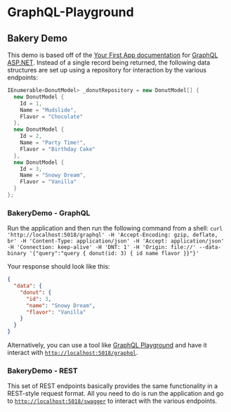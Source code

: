 # GraphQL-Playground

## Bakery Demo

This demo is based off of the [Your First App documentation](https://graphql-aspnet.github.io/docs/quick/create-app) for [GraphQL ASP.NET](https://graphql-aspnet.github.io/). Instead of a single record being returned, the following data structures are set up using a repository for interaction by the various endpoints:

```c#
IEnumerable<DonutModel> _donutRepository = new DonutModel[] {
  new DonutModel {
    Id = 1,
    Name = "Mudslide",
    Flavor = "Chocolate"
  },
  new DonutModel {
    Id = 2,
    Name = "Party Time!",
    Flavor = "Birthday Cake"
  },
  new DonutModel {
    Id = 3,
    Name = "Snowy Dream",
    Flavor = "Vanilla"
  }
};
```

### BakeryDemo - GraphQL

Run the application and then run the following command from a shell: `curl 'http://localhost:5018/graphql' -H 'Accept-Encoding: gzip, deflate, br' -H 'Content-Type: application/json' -H 'Accept: application/json' -H 'Connection: keep-alive' -H 'DNT: 1' -H 'Origin: file://' --data-binary '{"query":"query { donut(id: 3) { id name flavor }}"}'`

Your response should look like this:
```json
{
  "data": {
    "donut": {
      "id": 3,
      "name": "Snowy Dream",
      "flavor": "Vanilla"
    }
  }
}
```

Alternatively, you can use a tool like [GraphQL Playground](https://github.com/graphql/graphql-playground) and have it interact with [`http://localhost:5018/graphql`](http://localhost:5018/graphql).

### BakeryDemo - REST

This set of REST endpoints basically provides the same functionality in a REST-style request format. All you need to do is run the application and go to [`http://localhost:5018/swagger`](http://localhost:5018/swagger) to interact with the various endpoints.